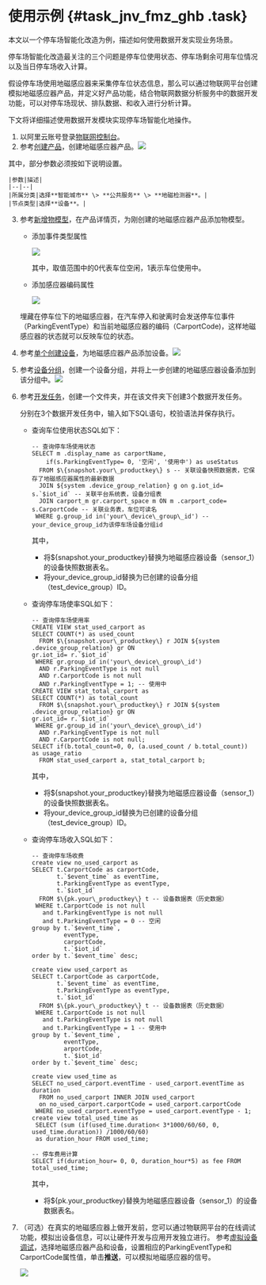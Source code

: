# 使用示例 {#task_jnv_fmz_ghb .task}

本文以一个停车场智能化改造为例，描述如何使用数据开发实现业务场景。

停车场智能化改造最关注的三个问题是停车位使用状态、停车场剩余可用车位情况以及当日停车场收入计算。

假设停车场使用地磁感应器来采集停车位状态信息，那么可以通过物联网平台创建模拟地磁感应器产品，并定义好产品功能，结合物联网数据分析服务中的数据开发功能，可以对停车场现状、排队数据、和收入进行分析计算。

下文将详细描述使用数据开发模块实现停车场智能化地操作。

1.  以阿里云账号登录[物联网控制台](http://iot.console.aliyun.com/)。 
2.   参考[创建产品](../../../../../cn.zh-CN/用户指南/产品与设备/创建产品.md#)，创建地磁感应器产品。![](http://static-aliyun-doc.oss-cn-hangzhou.aliyuncs.com/assets/img/155321/155480649443659_zh-CN.png)

 其中，部分参数必须按如下说明设置。

    |参数|描述|
    |--|--|
    |所属分类|选择**智能城市** \> **公共服务** \> **地磁检测器**。|
    |节点类型|选择**设备**。|

3.  参考[新增物模型](../../../../../cn.zh-CN/用户指南/产品与设备/物模型/新增物模型.md#)，在产品详情页，为刚创建的地磁感应器产品添加物模型。 

    -   添加事件类型属性

        ![](http://static-aliyun-doc.oss-cn-hangzhou.aliyuncs.com/assets/img/155321/155480649443664_zh-CN.png)

        其中，取值范围中的0代表车位空闲，1表示车位使用中。

    -   添加感应器编码属性

        ![](http://static-aliyun-doc.oss-cn-hangzhou.aliyuncs.com/assets/img/155321/155480649443667_zh-CN.png)

    埋藏在停车位下的地磁感应器，在汽车停入和驶离时会发送停车位事件（ParkingEventType）和当前地磁感应器的编码（CarportCode\)，这样地磁感应器的状态就可以反映车位的状态。

4.   参考[单个创建设备](../../../../../cn.zh-CN/用户指南/产品与设备/创建设备/单个创建设备.md#)，为地磁感应器产品添加设备。![](http://static-aliyun-doc.oss-cn-hangzhou.aliyuncs.com/assets/img/155321/155480649543668_zh-CN.png)

 
5.   参考[设备分组](../../../../../cn.zh-CN/用户指南/产品与设备/设备分组.md#)，创建一个设备分组，并将上一步创建的地磁感应器设备添加到该分组中。![](http://static-aliyun-doc.oss-cn-hangzhou.aliyuncs.com/assets/img/155321/155480649543669_zh-CN.png)

 
6.  参考[开发任务](cn.zh-CN/数据开发/开发任务.md#)，创建一个文件夹，并在该文件夹下创建3个数据开发任务。 

    分别在3个数据开发任务中，输入如下SQL语句，校验语法并保存执行。

    -   查询车位使用状态SQL如下：

        ```
        -- 查询停车场使用状态
        SELECT m .display_name as carportName,
            if(s.ParkingEventType= 0, '空闲', '使用中') as useStatus
          FROM $\{snapshot.your\_productkey\} s -- 关联设备快照数据表，它保存了地磁感应器属性的最新数据
          JOIN ${system .device_group_relation} g on g.iot_id= s.`$iot_id` -- 关联平台系统表，设备分组表
          JOIN carport_m gr.carport_space m ON m .carport_code= s.CarportCode -- 关联业务表，车位可读名
         WHERE g.group_id in('your\_device\_group\_id') -- your_device_group_id为该停车场设备分组id
        ```

        其中，

        -   将$\{snapshot.your\_productkey\}替换为地磁感应器设备（sensor\_1）的设备快照数据表名。
        -   将your\_device\_group\_id替换为已创建的设备分组（test\_device\_group）ID。
    -   查询停车场使率SQL如下：

        ```
        -- 查询停车场使用率
        CREATE VIEW stat_used_carport as
        SELECT COUNT(*) as used_count
          FROM $\{snapshot.your\_productkey\} r JOIN ${system .device_group_relation} gr ON
        gr.iot_id= r.`$iot_id`
         WHERE gr.group_id in('your\_device\_group\_id')
          AND r.ParkingEventType is not null
          AND r.CarportCode is not null
          AND r.ParkingEventType = 1; -- 使用中
        CREATE VIEW stat_total_carport as
        SELECT COUNT(*) as total_count
          FROM $\{snapshot.your\_productkey\} r JOIN ${system .device_group_relation} gr ON
        gr.iot_id= r.`$iot_id`
         WHERE gr.group_id in('your\_device\_group\_id')
          AND r.ParkingEventType is not null
          AND r.CarportCode is not null;
        SELECT if(b.total_count=0, 0, (a.used_count / b.total_count)) as usage_ratio
          FROM stat_used_carport a, stat_total_carport b;
        ```

        其中，

        -   将$\{snapshot.your\_productkey\}替换为地磁感应器设备（sensor\_1）的设备快照数据表名。
        -   将your\_device\_group\_id替换为已创建的设备分组（test\_device\_group）ID。
    -   查询停车场收入SQL如下：

        ```
        -- 查询停车场收费
        create view no_used_carport as
        SELECT t.CarportCode as carportCode,
               t.`$event_time` as eventTime,
               t.ParkingEventType as eventType,
               t.`$iot_id`
          FROM $\{pk.your\_productkey\} t -- 设备数据表（历史数据）
         WHERE t.CarportCode is not null
           and t.ParkingEventType is not null
           and t.ParkingEventType = 0 -- 空闲
        group by t.`$event_time`,
                 eventType,
                 carportCode,
                 t.`$iot_id`
        order by t.`$event_time` desc;
        
        create view used_carport as
        SELECT t.CarportCode as carportCode,
               t.`$event_time` as eventTime,
               t.ParkingEventType as eventType,
               t.`$iot_id`
          FROM $\{pk.your\_productkey\} t -- 设备数据表（历史数据）
         WHERE t.CarportCode is not null
           and t.ParkingEventType is not null
           and t.ParkingEventType = 1 -- 使用中
        group by t.`$event_time`,
                 eventType,
                 arportCode,
                 t.`$iot_id`
        order by t.`$event_time` desc;
        
        create view used_time as
        SELECT no_used_carport.eventTime - used_carport.eventTime as duration
          FROM no_used_carport INNER JOIN used_carport
          on no_used_carport.carportCode = used_carport.carportCode
         WHERE no_used_carport.eventType = used_carport.eventType - 1;
        create view total_used_time as
         SELECT (sum (if(used_time.duration< 3*1000/60/60, 0, used_time.duration)) /1000/60/60)
         as duration_hour FROM used_time;
         
        -- 停车费用计算
        SELECT if(duration_hour= 0, 0, duration_hour*5) as fee FROM total_used_time;
        ```

        其中，

        -   将$\{pk.your\_productkey\}替换为地磁感应器设备（sensor\_1）的设备数据表名。
7.  （可选）在真实的地磁感应器上做开发前，您可以通过物联网平台的在线调试功能，模拟出设备信息，可以让硬件开发与应用开发独立进行。 参考[虚拟设备调试](https://help.aliyun.com/document_detail/88471.html)，选择地磁感应器产品和设备，设置相应的ParkingEventType和CarportCode属性值，单击**推送**，可以模拟地磁感应器的信号。

    ![](http://static-aliyun-doc.oss-cn-hangzhou.aliyuncs.com/assets/img/155321/155480649543670_zh-CN.png)


